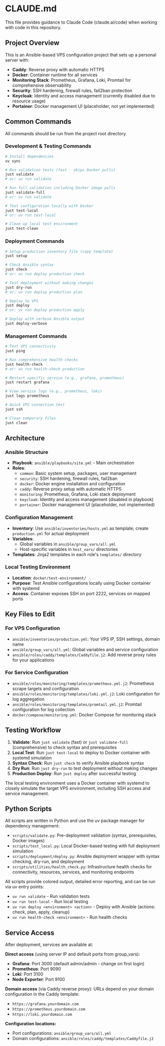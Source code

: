 # CLAUDE.md

This file provides guidance to Claude Code (claude.ai/code) when working with code in this repository.

## Project Overview

This is an Ansible-based VPS configuration project that sets up a personal server with:
- **Caddy**: Reverse proxy with automatic HTTPS
- **Docker**: Container runtime for all services  
- **Monitoring Stack**: Prometheus, Grafana, Loki, Promtail for comprehensive observability
- **Security**: SSH hardening, firewall rules, fail2ban protection
- **Keycloak**: Identity and access management (currently disabled due to resource usage)
- **Portainer**: Docker management UI (placeholder, not yet implemented)

## Common Commands

All commands should be run from the project root directory.

### Development & Testing Commands
```bash
# Install dependencies
uv sync

# Run validation tests (fast - skips Docker pulls)
just validate
# or: uv run validate

# Run full validation including Docker image pulls  
just validate-full
# or: uv run validate

# Test configuration locally with Docker
just test-local
# or: uv run test-local

# Clean up local test environment
just test-clean
```

### Deployment Commands
```bash
# Setup production inventory file (copy template)
just setup

# Check Ansible syntax
just check
# or: uv run deploy production check

# Test deployment without making changes
just dry-run
# or: uv run deploy production plan

# Deploy to VPS
just deploy
# or: uv run deploy production apply

# Deploy with verbose Ansible output
just deploy-verbose
```

### Management Commands
```bash
# Test VPS connectivity
just ping

# Run comprehensive health checks
just health-check
# or: uv run health-check production

# Restart specific service (e.g., grafana, prometheus)
just restart grafana

# View service logs (e.g., prometheus, loki)
just logs prometheus

# Quick VPS connection test
just ssh

# Clean temporary files
just clean
```

## Architecture

### Ansible Structure
- **Playbook**: `ansible/playbooks/site.yml` - Main orchestration
- **Roles**:
  - `common`: Basic system setup, packages, user management
  - `security`: SSH hardening, firewall rules, fail2ban
  - `docker`: Docker engine installation and configuration
  - `caddy`: Reverse proxy setup with automatic HTTPS
  - `monitoring`: Prometheus, Grafana, Loki stack deployment
  - `keycloak`: Identity and access management (disabled in playbook)
  - `portainer`: Docker management UI (placeholder, not implemented)

### Configuration Management
- **Inventory**: Use `ansible/inventories/hosts.yml` as template; create `production.yml` for actual deployment
- **Variables**: 
  - Global variables in `ansible/group_vars/all.yml`
  - Host-specific variables in `host_vars/` directories
- **Templates**: Jinja2 templates in each role's `templates/` directory

### Local Testing Environment  
- **Location**: `docker/test-environment/`
- **Purpose**: Test Ansible configurations locally using Docker container with systemd
- **Access**: Container exposes SSH on port 2222, services on mapped ports

## Key Files to Edit

### For VPS Configuration
- `ansible/inventories/production.yml`: Your VPS IP, SSH settings, domain name
- `ansible/group_vars/all.yml`: Global variables and service configuration
- `ansible/roles/caddy/templates/Caddyfile.j2`: Add reverse proxy rules for your applications

### For Service Configuration
- `ansible/roles/monitoring/templates/prometheus.yml.j2`: Prometheus scrape targets and configuration
- `ansible/roles/monitoring/templates/loki.yml.j2`: Loki configuration for log aggregation
- `ansible/roles/monitoring/templates/promtail.yml.j2`: Promtail configuration for log collection
- `docker/compose/monitoring.yml`: Docker Compose for monitoring stack

## Testing Workflow

1. **Validate**: Run `just validate` (fast) or `just validate-full` (comprehensive) to check syntax and prerequisites
2. **Local Test**: Run `just test-local` to deploy to Docker container with systemd simulation
3. **Syntax Check**: Run `just check` to verify Ansible playbook syntax
4. **Dry Run**: Run `just dry-run` to test deployment without making changes
5. **Production Deploy**: Run `just deploy` after successful testing

The local testing environment uses a Docker container with systemd to closely simulate the target VPS environment, including SSH access and service management.

## Python Scripts

All scripts are written in Python and use the uv package manager for dependency management:

- `scripts/validate.py`: Pre-deployment validation (syntax, prerequisites, Docker images)
- `scripts/test_local.py`: Local Docker-based testing with full deployment simulation  
- `scripts/deployment/deploy.py`: Ansible deployment wrapper with syntax checking, dry-run, and deployment
- `scripts/utilities/health_check.py`: Infrastructure health checks for connectivity, resources, services, and monitoring endpoints

All scripts provide colored output, detailed error reporting, and can be run via uv entry points:
- `uv run validate` - Run validation tests
- `uv run test-local` - Run local testing
- `uv run deploy <environment> <action>` - Deploy with Ansible (actions: check, plan, apply, cleanup)
- `uv run health-check <environment>` - Run health checks

## Service Access

After deployment, services are available at:

**Direct access** (using server IP and default ports from group_vars):
- **Grafana**: Port 3000 (default admin/admin - change on first login)
- **Prometheus**: Port 9090  
- **Loki**: Port 3100
- **Node Exporter**: Port 9100

**Domain access** (via Caddy reverse proxy):
URLs depend on your domain configuration in the Caddy template:
- `https://grafana.yourdomain.com`
- `https://prometheus.yourdomain.com`
- `https://loki.yourdomain.com`

**Configuration locations:**
- Port configurations: `ansible/group_vars/all.yml`
- Domain configurations: `ansible/roles/caddy/templates/Caddyfile.j2`